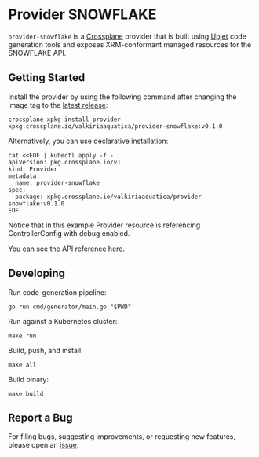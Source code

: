 # Provider SNOWFLAKE

`provider-snowflake` is a [Crossplane](https://crossplane.io/) provider that
is built using [Upjet](https://github.com/crossplane/upjet) code
generation tools and exposes XRM-conformant managed resources for the
SNOWFLAKE API.

## Getting Started

Install the provider by using the following command after changing the image tag
to the [latest release](https://marketplace.upbound.io/providers/valkiriaaquatica/provider-snowflake):
```
crossplane xpkg install provider xpkg.crossplane.io/valkiriaaquatica/provider-snowflake:v0.1.0
```

Alternatively, you can use declarative installation:
```
cat <<EOF | kubectl apply -f -
apiVersion: pkg.crossplane.io/v1
kind: Provider
metadata:
  name: provider-snowflake
spec:
  package: xpkg.crossplane.io/valkiriaaquatica/provider-snowflake:v0.1.0
EOF
```

Notice that in this example Provider resource is referencing ControllerConfig with debug enabled.

You can see the API reference [here](https://doc.crds.dev/github.com/valkiriaaquatica/provider-snowflake).

## Developing

Run code-generation pipeline:
```console
go run cmd/generator/main.go "$PWD"
```

Run against a Kubernetes cluster:

```console
make run
```

Build, push, and install:

```console
make all
```

Build binary:

```console
make build
```

## Report a Bug

For filing bugs, suggesting improvements, or requesting new features, please
open an [issue](https://github.com/valkiriaaquatica/provider-snowflake/issues).
